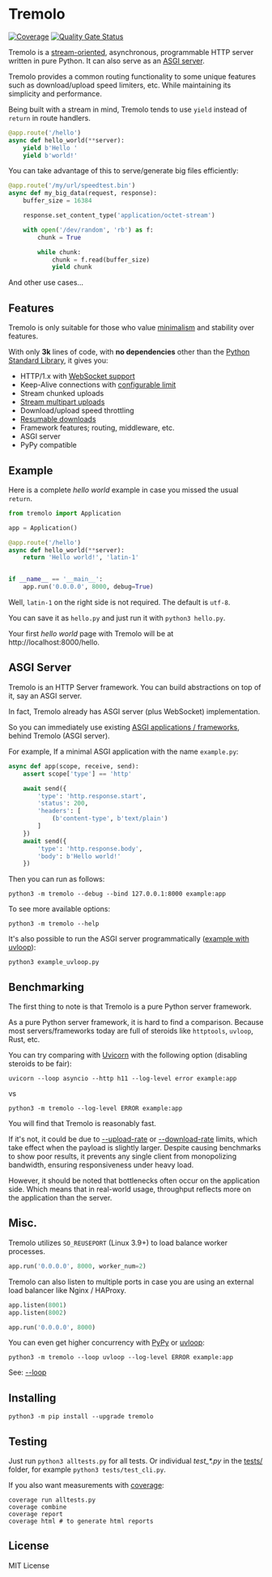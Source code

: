 # Tremolo
[![Coverage](https://sonarcloud.io/api/project_badges/measure?project=nggit_tremolo&metric=coverage)](https://sonarcloud.io/summary/new_code?id=nggit_tremolo)
[![Quality Gate Status](https://sonarcloud.io/api/project_badges/measure?project=nggit_tremolo&metric=alert_status)](https://sonarcloud.io/summary/new_code?id=nggit_tremolo)

Tremolo is a [stream-oriented](https://nggit.github.io/tremolo-docs/yield.html), asynchronous, programmable HTTP server written in pure Python. It can also serve as an [ASGI server](#asgi-server).

Tremolo provides a common routing functionality to some unique features such as download/upload speed limiters, etc. While maintaining its simplicity and performance.

Being built with a stream in mind, Tremolo tends to use `yield` instead of `return` in route handlers.

```python
@app.route('/hello')
async def hello_world(**server):
    yield b'Hello '
    yield b'world!'
```

You can take advantage of this to serve/generate big files efficiently:

```python
@app.route('/my/url/speedtest.bin')
async def my_big_data(request, response):
    buffer_size = 16384

    response.set_content_type('application/octet-stream')

    with open('/dev/random', 'rb') as f:
        chunk = True

        while chunk:
            chunk = f.read(buffer_size)
            yield chunk
```

And other use cases…

## Features
Tremolo is only suitable for those who value [minimalism](https://en.wikipedia.org/wiki/Minimalism_%28computing%29) and stability over features.

With only **3k** lines of code, with **no dependencies** other than the [Python Standard Library](https://docs.python.org/3/library/index.html), it gives you:

* HTTP/1.x with [WebSocket support](https://nggit.github.io/tremolo-docs/websocket.html)
* Keep-Alive connections with [configurable limit](https://nggit.github.io/tremolo-docs/configuration.html#keepalive_connections)
* Stream chunked uploads
* [Stream multipart uploads](https://nggit.github.io/tremolo-docs/body.html#multipart)
* Download/upload speed throttling
* [Resumable downloads](https://nggit.github.io/tremolo-docs/resumable-downloads.html)
* Framework features; routing, middleware, etc.
* ASGI server
* PyPy compatible

## Example
Here is a complete *hello world* example in case you missed the usual `return`.

```python
from tremolo import Application

app = Application()

@app.route('/hello')
async def hello_world(**server):
    return 'Hello world!', 'latin-1'


if __name__ == '__main__':
    app.run('0.0.0.0', 8000, debug=True)
```

Well, `latin-1` on the right side is not required. The default is `utf-8`.

You can save it as `hello.py` and just run it with `python3 hello.py`.

Your first *hello world* page with Tremolo will be at http://localhost:8000/hello.

## ASGI Server
Tremolo is an HTTP Server framework. You can build abstractions on top of it, say an ASGI server.

In fact, Tremolo already has ASGI server (plus WebSocket) implementation.

So you can immediately use existing [ASGI applications / frameworks](https://asgi.readthedocs.io/en/latest/implementations.html#application-frameworks), behind Tremolo (ASGI server).

For example, If a minimal ASGI application with the name `example.py`:

```python
async def app(scope, receive, send):
    assert scope['type'] == 'http'

    await send({
        'type': 'http.response.start',
        'status': 200,
        'headers': [
            (b'content-type', b'text/plain')
        ]
    })
    await send({
        'type': 'http.response.body',
        'body': b'Hello world!'
    })
```

Then you can run as follows:

```
python3 -m tremolo --debug --bind 127.0.0.1:8000 example:app
```

To see more available options:

```
python3 -m tremolo --help
```

It's also possible to run the ASGI server programmatically ([example with uvloop](https://github.com/nggit/tremolo/blob/main/example_uvloop.py)):

```
python3 example_uvloop.py
```

## Benchmarking
The first thing to note is that Tremolo is a pure Python server framework.

As a pure Python server framework, it is hard to find a comparison.
Because most servers/frameworks today are full of steroids like `httptools`, `uvloop`, Rust, etc.

You can try comparing with [Uvicorn](https://www.uvicorn.org/) with the following option (disabling steroids to be fair):

```
uvicorn --loop asyncio --http h11 --log-level error example:app
```

vs

```
python3 -m tremolo --log-level ERROR example:app
```

You will find that Tremolo is reasonably fast.

If it's not, it could be due to [--upload-rate](https://nggit.github.io/tremolo-docs/configuration.html#upload_rate) or [--download-rate](https://nggit.github.io/tremolo-docs/configuration.html#download_rate) limits, which take effect when the payload is slightly larger.
Despite causing benchmarks to show poor results, it prevents any single client from monopolizing bandwidth, ensuring responsiveness under heavy load.

However, it should be noted that bottlenecks often occur on the application side.
Which means that in real-world usage, throughput reflects more on the application than the server.

## Misc.
Tremolo utilizes `SO_REUSEPORT` (Linux 3.9+) to load balance worker processes.

```python
app.run('0.0.0.0', 8000, worker_num=2)
```

Tremolo can also listen to multiple ports in case you are using an external load balancer like Nginx / HAProxy.

```python
app.listen(8001)
app.listen(8002)

app.run('0.0.0.0', 8000)
```

You can even get higher concurrency with [PyPy](https://www.pypy.org/) or [uvloop](https://magic.io/blog/uvloop-blazing-fast-python-networking/):

```
python3 -m tremolo --loop uvloop --log-level ERROR example:app
```

See: [--loop](https://nggit.github.io/tremolo-docs/configuration.html#loop)

## Installing
```
python3 -m pip install --upgrade tremolo
```

## Testing
Just run `python3 alltests.py` for all tests. Or individual *test_\*.py* in the [tests/](https://github.com/nggit/tremolo/tree/main/tests) folder, for example `python3 tests/test_cli.py`.

If you also want measurements with [coverage](https://coverage.readthedocs.io/):

```
coverage run alltests.py
coverage combine
coverage report
coverage html # to generate html reports
```

## License
MIT License
